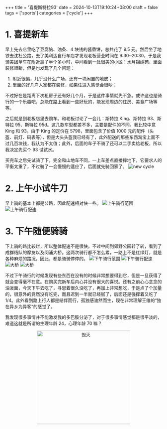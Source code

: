 +++
title = '喜提斯特拉93'
date = 2024-10-13T19:10:24+08:00
draft = false
tags = ['sports']
categories = ['cycle']
+++

# 1. 喜提新车

早上先去店里吃了豆腐脑、油条、4 块钱的酱香饼，总共花了 9.5 元。然后坐了地铁去沈杜公路，去了美利达自行车店才发现老板营业时间在 9:30~20:30，于是我骑美团单车在附近遛了半个多小时，中间看到一处很美的小区：水月锦绣苑，里面装修很新，但是也发现了几个问题：

1. 附近很偏，几乎没什么广场，还有一块闲置的地皮；
2. 里面的好几户人家都在装修，如果住进入感觉会很吵；

不过好在是距离下次租房子还有好几个月，于是这件事情就先不急。或许这也是骑行的一个乐趣吧，总能在路上看到一些好玩的，能发现周边的住房、美食广场等等。

之后就是到老板店里去购车。和老板讨论了一会儿：斯特拉 King、斯特拉 93、斯特拉 95、斯特拉 95d。这几款车型都差不多，主要是配件的不同。我比较中意 King 和 93。由于 King 的定价在 5798，里面包含了价值 1000 元的配件（头盔、前灯、码表等），但是大头头盔我已经有了，此外配送的那些东西淘宝上面不过几百块钱，我认为不太值；此外，后面的车子不骑了还可以二手卖给老板，所以我决定先买个 93 试试水。

买完车之后先试骑了下，完全和山地车不同，一上车差点直接摔地下，它要求人的平衡太重了，不过骑了一会慢慢的适应了，后面就先骑回家了。
![new cycle](new-cycle.jpg '斯特拉93')

# 2. 上午小试牛刀

早上骑的基本上都是公路，因此配速相对快一些。
![上午骑行范围](afternoon-distance.jpg '上午骑行范围')
![上午骑行配速](afternoon-rate.jpg '上午骑行配速')

# 3. 下午随便骑骑

下上骑的路比较烂，所以整体配速不是很快。不过中间到郊野公园转了转，看到了成群结队的摩友以及闵浦大桥。这两次骑行都不怎么累，一路上不是红绿灯，就是各种麻烦的路况，因此，都是骑骑停停的。
![下午骑行范围](morning-distance.jpg '下午骑行范围')
![下午骑行配速](morning-rate.jpg '下午骑行配速')
![大桥](bridge1.jpg '广角下的大桥')
![大桥](bridge2.jpg '大桥的特写')

不过下午骑行的时候发现有些东西在没有的时候非常想要得到它，但是一旦获得了就会变得毫不在意。在购买完新车后内心并没有很大的喜悦。还有之前心心念念的油泼面，今天下午去吃了，寻思着很久没吃了，再加上非常想吃，于是点了个加量的，很意外的竟然没有吃完，而且迟到一半就已经腻了，后面还是强撑着又吃了 1/4。此外看到路上行人都是结伴而行，孤独感油然而生，现在非常理解王维的“独在异乡为异客”的感觉了。

我发现很多事情并不能激发我的多巴胺分泌了，对于很多事情感觉都是很平淡的，难道这就是所谓的生理年龄 24，心理年龄 70 嘛？

<!-- ![毁灭](毁灭.webp '毁灭吧') -->
<div style="text-align: center;">
  <img src="毁灭.webp" alt="毁灭" title="毁灭吧" width="300" height="300" />
</div>

